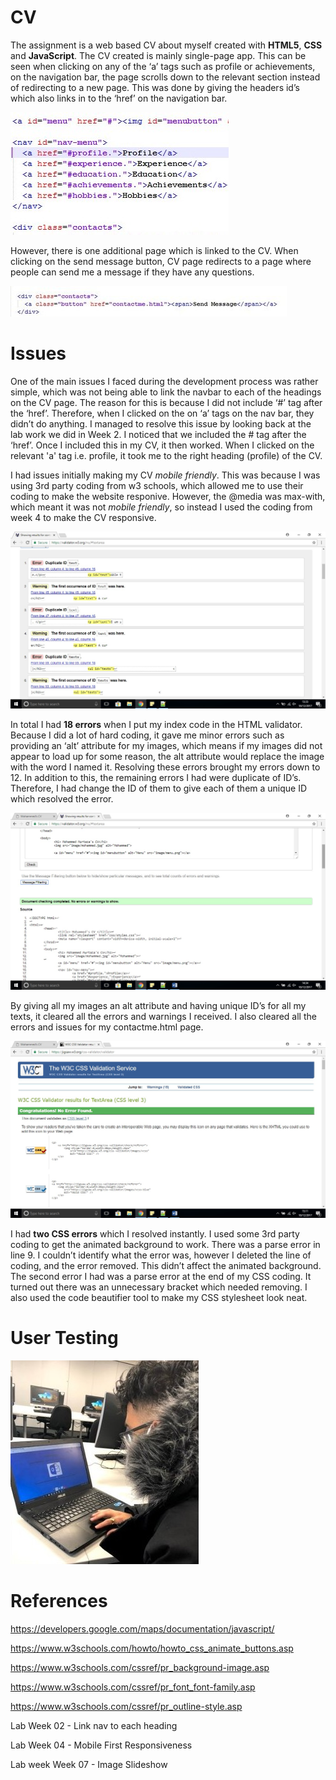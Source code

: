 # CV

The assignment is a web based CV about myself created with **HTML5**, **CSS** and **JavaScript**. 
The CV created is mainly single-page app. This can be seen when clicking on any of the ‘a’ tags such as profile or achievements, on the navigation bar, the page scrolls down to the relevant section instead of redirecting to a new page. This was done by giving the headers id’s which also links in to the ‘href’ on the navigation bar. 
 
![](image/singlepage.jpg)
 
However, there is one additional page which is linked to the CV. When clicking on the send message button, CV page redirects to a page where people can send me a message if they have any questions. 

![](image/seriesofpage.jpg)

# Issues

One of the main issues I faced during the development process was rather simple, which was not being able to link the navbar to each of the headings on the CV page.  The reason for this is because I did not include ‘#’ tag after the ‘href’. Therefore, when I clicked on the on ‘a’ tags on the nav bar, they didn’t do anything.  I managed to resolve this issue by looking back at the lab work we did in Week 2. I noticed that we included the # tag after the ‘href’. Once I included this in my CV, it then worked. When I clicked on the relevant 'a' tag i.e. profile, it took me to the right heading (profile) of the CV.  
			
I had issues initially making my CV *mobile friendly*. This was because I was using 3rd party coding from w3 schools, which allowed me to use their coding to make the website responive. However, the @media was max-with, which meant it was not *mobile friendly*, so instead I used the coding from week 4 to make the CV responsive.  

![](image/html1.jpg)

In total I had **18 errors** when I put my index code in the HTML validator. Because I did a lot of hard coding, it gave me minor errors such as providing an ‘alt’ attribute for my images, which means if my images did not appear to load up for some reason, the alt attribute would replace the image with the word I named it. Resolving these errors brought my errors down to 12. In addition to this, the remaining errors I had were duplicate of ID’s. Therefore, I had change the ID of them to give each of them a unique ID which resolved the error. 

![](image/html2.jpg)

By giving all my images an alt attribute and having unique ID’s for all my texts, it cleared all the errors and warnings I received. I also cleared all the errors and issues for my contactme.html page. 

![](image/css.jpg)

I had **two CSS errors** which I resolved instantly. I used some 3rd party coding to get the animated background to work. There was a parse error in line 9. I couldn’t identify what the error was, however I deleted the line of coding, and the error removed. This didn’t affect the animated background. The second error I had was a parse error at the end of my CSS coding. It turned out there was an unnecessary bracket which needed removing. I also used the code beautifier tool to make my CSS stylesheet look neat. 

# User Testing

![](image/neil1.jpg)


# References

https://developers.google.com/maps/documentation/javascript/

https://www.w3schools.com/howto/howto_css_animate_buttons.asp

https://www.w3schools.com/cssref/pr_background-image.asp

https://www.w3schools.com/cssref/pr_font_font-family.asp

https://www.w3schools.com/cssref/pr_outline-style.asp

Lab Week 02 - Link nav to each heading 

Lab Week 04 - Mobile First Responsiveness

Lab week Week 07 - Image Slideshow


			